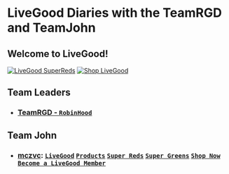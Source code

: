 # LiveGood Diaries with the TeamRGD and TeamJohn
## Welcome to LiveGood!
[![LiveGood SuperReds](https://github.com/mczvc-biomew/LiveGoodDiaries/assets/98096247/ef7cdf60-b2c9-49b9-ae3f-8192d00a8476)](https://www.LiveGoodSuperReds.com/braveheartmom01)
[![Shop LiveGood](https://github.com/mczvc-biomew/LiveGoodDiaries/assets/98096247/734ff2e8-7ac3-4ae2-9044-c2e04bee8600)](https://www.ShopLiveGood.com/braveheartmom01)

## Team Leaders
* ### [TeamRGD - `RobinHood`](https://www.livegoodtour.com/Robinhood01)
## Team John
* ### [mczvc](https://www.livegoodtour.com/meldhen01): [`LiveGood`](https://www.livegood.com/meldhen01) [`Products`](https://www.shoplivegood.com/meldhen01) [`Super Reds`](https://www.livegoodsuperreds.com/meldhen01) [`Super Greens`](https://www.livegoodsupergreens.com/meldhen01) [`Shop Now`](https://www.livegood.com/shop?enroller=meldhen01) [`Become a LiveGood Member`](https://www.livegood.com/membership?enroller=meldhen01)
